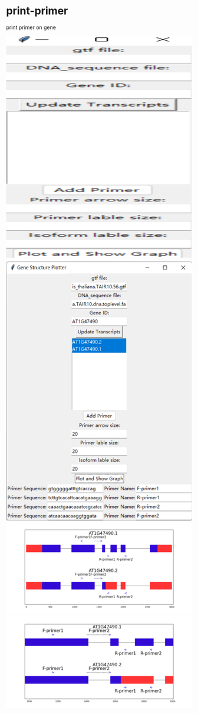 # print-primer
print primer on gene
<div style="display:flex;  flex-direction:column;" >
    <img src="figure/图片2.png" height="600" style="margin-bottom: 10px;vertical-align: top;"> 
    <img src="figure/图片1.png" height="700">
</div>
<div align="left"><img src="figure/Figure_6.png" ></div>
<div align="left"><img src="figure/Figure_1.png" ></div>
